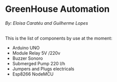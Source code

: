 # GreenHouse Automation
###### By: Eloisa Caratéu and Guilherme Lopes



This is the list of components by use at the moment:

  - Arduino UNO
  - Module Relay 5V /220v
  - Buzzer Sonoro
  - Submerged Pump 220 l/h
  - Jumpers and Plugs electricals
  -  Esp8266 NodeMCU
  
